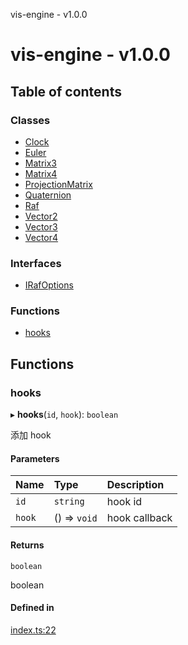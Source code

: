 vis-engine - v1.0.0

# vis-engine - v1.0.0

## Table of contents

### Classes

- [Clock](classes/Clock.md)
- [Euler](classes/Euler.md)
- [Matrix3](classes/Matrix3.md)
- [Matrix4](classes/Matrix4.md)
- [ProjectionMatrix](classes/ProjectionMatrix.md)
- [Quaternion](classes/Quaternion.md)
- [Raf](classes/Raf.md)
- [Vector2](classes/Vector2.md)
- [Vector3](classes/Vector3.md)
- [Vector4](classes/Vector4.md)

### Interfaces

- [IRafOptions](interfaces/IRafOptions.md)

### Functions

- [hooks](index.md#hooks)

## Functions

### hooks

▸ **hooks**(`id`, `hook`): `boolean`

添加 hook

#### Parameters

| Name | Type | Description |
| :------ | :------ | :------ |
| `id` | `string` | hook id |
| `hook` | () => `void` | hook callback |

#### Returns

`boolean`

boolean

#### Defined in

[index.ts:22](https://github.com/sakitam-gis/vis-engine/blob/master/src/index.ts?at&#x3D;5522f1c#line&#x3D;22)
